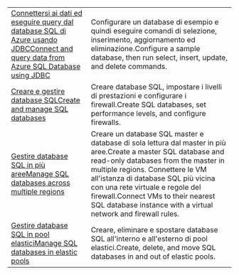 |  |  |
|---------|---------|
| <span data-ttu-id="26260-101">[Connettersi ai dati ed eseguire query dal database SQL di Azure usando JDBC][4]</span><span class="sxs-lookup"><span data-stu-id="26260-101">[Connect and query data from Azure SQL Database using JDBC][4]</span></span> | <span data-ttu-id="26260-102">Configurare un database di esempio e quindi eseguire comandi di selezione, inserimento, aggiornamento ed eliminazione.</span><span class="sxs-lookup"><span data-stu-id="26260-102">Configure a sample database, then run select, insert, update, and delete commands.</span></span> |
| <span data-ttu-id="26260-103">[Creare e gestire database SQL][1]</span><span class="sxs-lookup"><span data-stu-id="26260-103">[Create and manage SQL databases][1]</span></span> | <span data-ttu-id="26260-104">Creare database SQL, impostare i livelli di prestazioni e configurare i firewall.</span><span class="sxs-lookup"><span data-stu-id="26260-104">Create SQL databases, set performance levels, and configure firewalls.</span></span>|
| <span data-ttu-id="26260-105">[Gestire database SQL in più aree][2]</span><span class="sxs-lookup"><span data-stu-id="26260-105">[Manage SQL databases across multiple regions][2]</span></span> | <span data-ttu-id="26260-106">Creare un database SQL master e database di sola lettura dal master in più aree.</span><span class="sxs-lookup"><span data-stu-id="26260-106">Create a master SQL database and read-only databases from the master in multiple regions.</span></span> <span data-ttu-id="26260-107">Connettere le VM all'istanza di database SQL più vicina con una rete virtuale e regole del firewall.</span><span class="sxs-lookup"><span data-stu-id="26260-107">Connect VMs to their nearest SQL database instance with a virtual network and firewall rules.</span></span> | 
| <span data-ttu-id="26260-108">[Gestire database SQL in pool elastici][3]</span><span class="sxs-lookup"><span data-stu-id="26260-108">[Manage SQL databases in elastic pools][3]</span></span> | <span data-ttu-id="26260-109">Creare, eliminare e spostare database SQL all'interno e all'esterno di pool elastici.</span><span class="sxs-lookup"><span data-stu-id="26260-109">Create, delete, and move SQL databases in and out of elastic pools.</span></span> | 

[1]: https://azure.microsoft.com/resources/samples/sql-database-java-manage-db/
[2]: https://azure.microsoft.com/resources/samples/sql-database-java-manage-sql-databases-across-regions/
[3]: ../java-sdk-manage-sql-elastic-pools.md
[4]: https://docs.microsoft.com/azure/sql-database/sql-database-connect-query-java